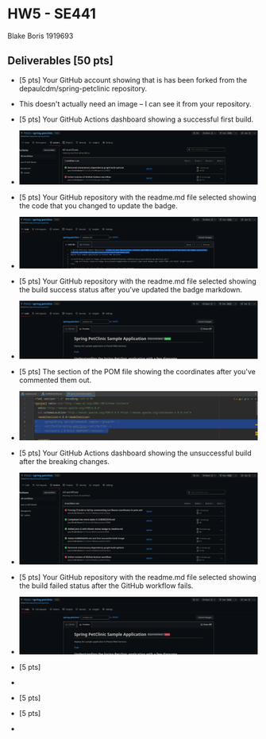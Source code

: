 # HW5 - SE441
Blake Boris 1919693

## Deliverables [50 pts]
- [5 pts] Your GitHub account showing that is has been forked from the depaulcdm/spring-petclinic repository.
- This doesn't actually need an image – I can see it from your repository.
- [5 pts] Your GitHub Actions dashboard showing a successful first build.
- ![img.png](images/firstBuild.png)
- [5 pts] Your GitHub repository with the readme.md file selected showing the code that you changed to update the badge.
- ![img.png](images/codeToUpdateBadge.png)
- [5 pts] Your GitHub repository with the readme.md file selected showing the build success status after you’ve updated the badge markdown.
- ![img.png](images/badgePassing.png)
- [5 pts] The section of the POM file showing the coordinates after you've commented them out.
- ![img.png](images/commentedCoordinates.png)
- [5 pts] Your GitHub Actions dashboard showing the unsuccessful build after the breaking changes.
- ![img.png](images/unsuccessfulBuild.png)
- [5 pts] Your GitHub repository with the readme.md file selected showing the build failed status after the GitHub workflow fails.
- ![img.png](images/workflowFailure.png)
- [5 pts] 
- 
- [5 pts] 

- [5 pts] 
- 

